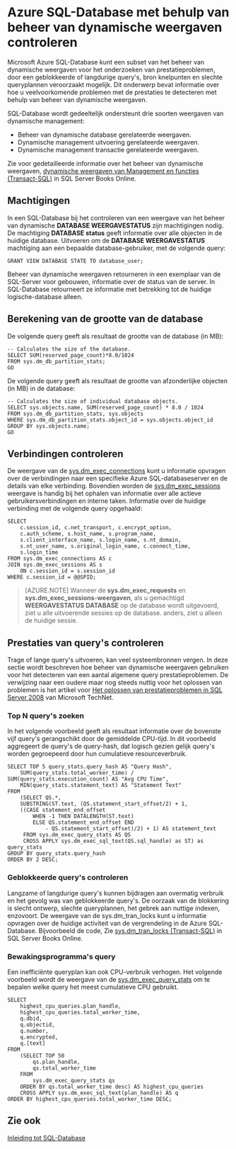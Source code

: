 <properties
   pageTitle="Azure SQL-Database met behulp van beheer van dynamische weergaven Monitoring | Microsoft Azure"
   description="Informatie over het opsporen en onderzoeken van algemene prestatieproblemen met behulp van beheer van dynamische weergaven voor het controleren van Microsoft Azure SQL-Database."
   services="sql-database"
   documentationCenter=""
   authors="CarlRabeler"
   manager="jhubbard"
   editor=""
   tags=""/>

<tags
   ms.service="sql-database"
   ms.devlang="na"
   ms.topic="article"
   ms.tgt_pltfrm="na"
   ms.workload="data-management"
   ms.date="09/20/2016"
   ms.author="carlrab"/>

# <a name="monitoring-azure-sql-database-using-dynamic-management-views"></a>Azure SQL-Database met behulp van beheer van dynamische weergaven controleren

Microsoft Azure SQL-Database kunt een subset van het beheer van dynamische weergaven voor het onderzoeken van prestatieproblemen, door een geblokkeerde of langdurige query's, bron knelpunten en slechte queryplannen veroorzaakt mogelijk. Dit onderwerp bevat informatie over hoe u veelvoorkomende problemen met de prestaties te detecteren met behulp van beheer van dynamische weergaven.

SQL-Database wordt gedeeltelijk ondersteunt drie soorten weergaven van dynamische management:

- Beheer van dynamische database gerelateerde weergaven.
- Dynamische management uitvoering gerelateerde weergaven.
- Dynamische management transactie gerelateerde weergaven.

Zie voor gedetailleerde informatie over het beheer van dynamische weergaven, [dynamische weergaven van Management en functies (Transact-SQL)](https://msdn.microsoft.com/library/ms188754.aspx) in SQL Server Books Online.

## <a name="permissions"></a>Machtigingen

In een SQL-Database bij het controleren van een weergave van het beheer van dynamische **DATABASE WEERGAVESTATUS** zijn machtigingen nodig. De machtiging **DATABASE status** geeft informatie over alle objecten in de huidige database.
Uitvoeren om de **DATABASE WEERGAVESTATUS** machtiging aan een bepaalde database-gebruiker, met de volgende query:

```GRANT VIEW DATABASE STATE TO database_user; ```

Beheer van dynamische weergaven retourneren in een exemplaar van de SQL-Server voor gebouwen, informatie over de status van de server. In SQL-Database retourneert ze informatie met betrekking tot de huidige logische-database alleen.

## <a name="calculating-database-size"></a>Berekening van de grootte van de database

De volgende query geeft als resultaat de grootte van de database (in MB):

```
-- Calculates the size of the database.
SELECT SUM(reserved_page_count)*8.0/1024
FROM sys.dm_db_partition_stats;
GO
```

De volgende query geeft als resultaat de grootte van afzonderlijke objecten (in MB) in de database:

```
-- Calculates the size of individual database objects.
SELECT sys.objects.name, SUM(reserved_page_count) * 8.0 / 1024
FROM sys.dm_db_partition_stats, sys.objects
WHERE sys.dm_db_partition_stats.object_id = sys.objects.object_id
GROUP BY sys.objects.name;
GO
```

## <a name="monitoring-connections"></a>Verbindingen controleren

De weergave van de [sys.dm_exec_connections](https://msdn.microsoft.com/library/ms181509.aspx) kunt u informatie opvragen over de verbindingen naar een specifieke Azure SQL-databaseserver en de details van elke verbinding. Bovendien worden de [sys.dm_exec_sessions](https://msdn.microsoft.com/library/ms176013.aspx) weergave is handig bij het ophalen van informatie over alle actieve gebruikersverbindingen en interne taken.
Informatie over de huidige verbinding met de volgende query opgehaald:

```
SELECT
    c.session_id, c.net_transport, c.encrypt_option,
    c.auth_scheme, s.host_name, s.program_name,
    s.client_interface_name, s.login_name, s.nt_domain,
    s.nt_user_name, s.original_login_name, c.connect_time,
    s.login_time
FROM sys.dm_exec_connections AS c
JOIN sys.dm_exec_sessions AS s
    ON c.session_id = s.session_id
WHERE c.session_id = @@SPID;
```

> [AZURE.NOTE] Wanneer de **sys.dm_exec_requests** en **sys.dm_exec_sessions-weergaven**, als u gemachtigd **WEERGAVESTATUS DATABASE** op de database wordt uitgevoerd, ziet u alle uitvoerende sessies op de database. anders, ziet u alleen de huidige sessie.

## <a name="monitoring-query-performance"></a>Prestaties van query's controleren

Trage of lange query's uitvoeren, kan veel systeembronnen vergen. In deze sectie wordt beschreven hoe beheer van dynamische weergaven gebruiken voor het detecteren van een aantal algemene query prestatieproblemen. De verwijzing naar een oudere maar nog steeds nuttig voor het oplossen van problemen is het artikel voor [Het oplossen van prestatieproblemen in SQL Server 2008](http://download.microsoft.com/download/D/B/D/DBDE7972-1EB9-470A-BA18-58849DB3EB3B/TShootPerfProbs2008.docx) van Microsoft TechNet.

### <a name="finding-top-n-queries"></a>Top N query's zoeken

In het volgende voorbeeld geeft als resultaat informatie over de bovenste vijf query's gerangschikt door de gemiddelde CPU-tijd. In dit voorbeeld aggregeert de query's de query-hash, dat logisch gezien gelijk query's worden gegroepeerd door hun cumulatieve resourceverbruik.

```
SELECT TOP 5 query_stats.query_hash AS "Query Hash",
    SUM(query_stats.total_worker_time) / SUM(query_stats.execution_count) AS "Avg CPU Time",
    MIN(query_stats.statement_text) AS "Statement Text"
FROM
    (SELECT QS.*,
    SUBSTRING(ST.text, (QS.statement_start_offset/2) + 1,
    ((CASE statement_end_offset
        WHEN -1 THEN DATALENGTH(ST.text)
        ELSE QS.statement_end_offset END
            - QS.statement_start_offset)/2) + 1) AS statement_text
     FROM sys.dm_exec_query_stats AS QS
     CROSS APPLY sys.dm_exec_sql_text(QS.sql_handle) as ST) as query_stats
GROUP BY query_stats.query_hash
ORDER BY 2 DESC;
```

### <a name="monitoring-blocked-queries"></a>Geblokkeerde query's controleren

Langzame of langdurige query's kunnen bijdragen aan overmatig verbruik en het gevolg was van geblokkeerde query's. De oorzaak van de blokkering is slecht ontwerp, slechte queryplannen, het gebrek aan nuttige indexen, enzovoort. De weergave van de sys.dm_tran_locks kunt u informatie opvragen over de huidige activiteit van de vergrendeling in de Azure SQL-Database. Bijvoorbeeld de code, Zie [sys.dm_tran_locks (Transact-SQL)](https://msdn.microsoft.com/library/ms190345.aspx) in SQL Server Books Online.

### <a name="monitoring-query-plans"></a>Bewakingsprogramma's query

Een inefficiënte queryplan kan ook CPU-verbruik verhogen. Het volgende voorbeeld wordt de weergave van de [sys.dm_exec_query_stats](https://msdn.microsoft.com/library/ms189741.aspx) om te bepalen welke query het meest cumulatieve CPU gebruikt.

```
SELECT
    highest_cpu_queries.plan_handle,
    highest_cpu_queries.total_worker_time,
    q.dbid,
    q.objectid,
    q.number,
    q.encrypted,
    q.[text]
FROM
    (SELECT TOP 50
        qs.plan_handle,
        qs.total_worker_time
    FROM
        sys.dm_exec_query_stats qs
    ORDER BY qs.total_worker_time desc) AS highest_cpu_queries
    CROSS APPLY sys.dm_exec_sql_text(plan_handle) AS q
ORDER BY highest_cpu_queries.total_worker_time DESC;
```

## <a name="see-also"></a>Zie ook

[Inleiding tot SQL-Database](sql-database-technical-overview.md)

